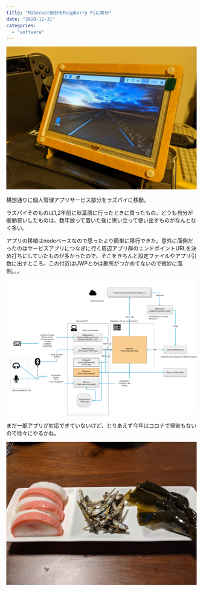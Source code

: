 ```yaml
---
title: "MiServer部分をRaspberry Piに移行"
date: "2020-12-31"
categories: 
  - "software"
---
```


![](images/PXL_20201231_140305482-1024x768.jpg)

構想通りに個人管理アプリサービス部分をラズパイに移動。

ラズパイそのものは1,2年前に秋葉原に行ったときに買ったもの。どうも自分が衝動買いしたものは、数年放って置いた後に思い立って使い出すものがなんとなく多い。

アプリの移植はnodeベースなので思ったより簡単に移行できた。意外に面倒だったのはサービスアプリにつなぎに行く周辺アプリ群のエンドポイントURLを決め打ちにしていたものが多かったので、そこをきちんと設定ファイルやアプリ引数に出すところ。この付近はUWPとかは勘所がつかめてないので微妙に面倒。。。

![](images/mi-1-1024x727.png)

まだ一部アプリが対応できていないけど、とりあえず今年はコロナで帰省もないので徐々にやるかね。

![](images/PXL_20201231_140701404-1024x768.jpg)
